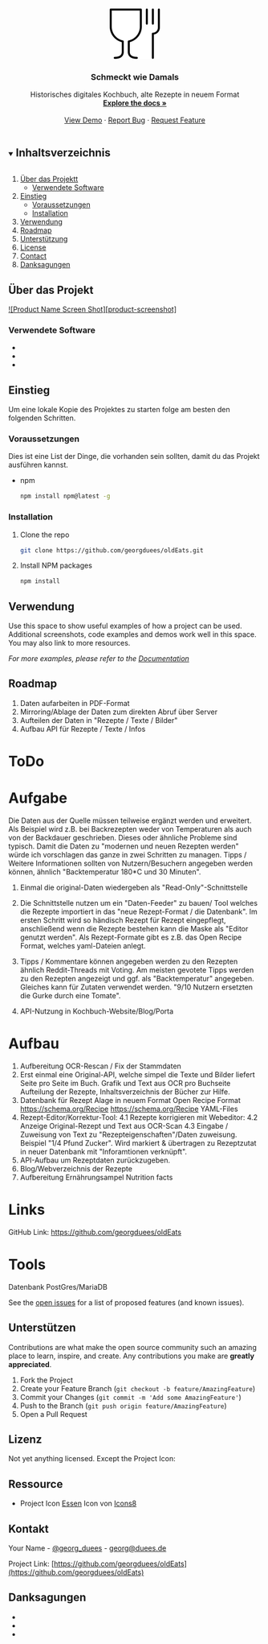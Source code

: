 <!--
*** Thanks for checking out the Best-README-Template. If you have a suggestion
*** that would make this better, please fork the repo and create a pull request
*** or simply open an issue with the tag "enhancement".
*** Thanks again! Now go create something AMAZING! :D
***
***
***
*** To avoid retyping too much info. Do a search and replace for the following:
*** georgduees, oldEats, georg_duees, georg@duees.de, Schmeckt wie Damals, Historisches digitales Kochbuch, alte Rezepte in neuem Format
-->



<!-- PROJECT SHIELDS -->
<!--
*** I'm using markdown "reference style" links for readability.
*** Reference links are enclosed in brackets [ ] instead of parentheses ( ).
*** See the bottom of this document for the declaration of the reference variables
*** for contributors-url, forks-url, etc. This is an optional, concise syntax you may use.
*** https://www.markdownguide.org/basic-syntax/#reference-style-links
-->
<!--[![Contributors][contributors-shield]][contributors-url]
[![Forks][forks-shield]][forks-url]
[![Stargazers][stars-shield]][stars-url]
[![Issues][issues-shield]][issues-url]
[![MIT License][license-shield]][license-url]
-->


<!-- PROJECT LOGO -->
<br />
<p align="center">
  <a href="https://github.com/georgduees/oldEats">
    <img src="images/logo.png" alt="Logo" width="100" height="100">
  </a>

  <h3 align="center">Schmeckt wie Damals</h3>

  <p align="center">
    Historisches digitales Kochbuch, alte Rezepte in neuem Format
    <br />
    <a href="https://github.com/georgduees/oldEats"><strong>Explore the docs »</strong></a>
    <br />
    <br />
    <a href="https://github.com/georgduees/oldEats">View Demo</a>
    ·
    <a href="https://github.com/georgduees/oldEats/issues">Report Bug</a>
    ·
    <a href="https://github.com/georgduees/oldEats/issues">Request Feature</a>
  </p>
</p>



<!-- TABLE OF CONTENTS -->
<details open="open">
  <summary><h2 style="display: inline-block">Inhaltsverzeichnis</h2></summary>
  <ol>
    <li>
      <a href="#about-the-project">Über das Projektt</a>
      <ul>
        <li><a href="#built-with">Verwendete Software</a></li>
      </ul>
    </li>
    <li>
      <a href="#getting-started">Einstieg</a>
      <ul>
        <li><a href="#prerequisites">Voraussetzungen</a></li>
        <li><a href="#installation">Installation</a></li>
      </ul>
    </li>
    <li><a href="#usage">Verwendung</a></li>
    <li><a href="#roadmap">Roadmap</a></li>
    <li><a href="#contributing">Unterstützung</a></li>
    <li><a href="#license">License</a></li>
    <li><a href="#contact">Contact</a></li>
    <li><a href="#acknowledgements">Danksagungen</a></li>
  </ol>
</details>



<!-- ABOUT THE PROJECT -->
## Über das Projekt

[![Product Name Screen Shot][product-screenshot]](https://example.com)


### Verwendete Software

* []()
* []()
* []()



<!-- GETTING STARTED -->
## Einstieg

Um eine lokale Kopie des Projektes zu starten folge am besten den folgenden Schritten.

### Voraussetzungen

Dies ist eine List der Dinge, die vorhanden sein sollten, damit du das Projekt ausführen kannst.

* npm
  ```sh
  npm install npm@latest -g
  ```

### Installation

1. Clone the repo
   ```sh
   git clone https://github.com/georgduees/oldEats.git
   ```
2. Install NPM packages
   ```sh
   npm install
   ```



<!-- USAGE EXAMPLES -->

## Verwendung

Use this space to show useful examples of how a project can be used. Additional screenshots, code examples and demos work well in this space. You may also link to more resources.

_For more examples, please refer to the [Documentation](https://example.com)_



<!-- ROADMAP -->
## Roadmap 

1. Daten aufarbeiten in PDF-Format
2. Mirroring/Ablage der Daten zum direkten Abruf über Server
3. Aufteilen der Daten in "Rezepte / Texte / Bilder" 
4. Aufbau API für Rezepte / Texte / Infos

# ToDo

# Aufgabe

Die Daten aus der Quelle müssen teilweise ergänzt werden und erweitert. Als Beispiel wird z.B. bei Backrezepten weder von Temperaturen als auch von der Backdauer geschrieben.
Dieses oder ähnliche Probleme sind typisch.
Damit die Daten zu "modernen und neuen Rezepten werden" würde ich vorschlagen das ganze in zwei Schritten zu managen.
Tipps / Weitere Informationen sollten von Nutzern/Besuchern angegeben werden können, ähnlich "Backtemperatur 180*C und 30 Minuten". 

1. Einmal die original-Daten wiedergeben als "Read-Only"-Schnittstelle

2. Die Schnittstelle nutzen um ein "Daten-Feeder" zu bauen/ Tool welches die Rezepte importiert in das "neue Rezept-Format / die Datenbank".
Im ersten Schritt wird so händisch Rezept für Rezept eingepflegt, anschließend wenn die Rezepte bestehen kann die Maske als "Editor genutzt werden".
Als Rezept-Formate gibt es z.B. das Open Recipe Format, welches yaml-Dateien anlegt.
3. Tipps / Kommentare können angegeben werden zu den Rezepten ähnlich Reddit-Threads mit Voting.
   Am meisten gevotete Tipps werden zu den Rezepten angezeigt und ggf. als "Backtemperatur" angegeben.
   Gleiches kann für Zutaten verwendet werden. "9/10 Nutzern ersetzten die Gurke durch eine Tomate".

4. API-Nutzung in Kochbuch-Website/Blog/Porta

# Aufbau

1. Aufbereitung OCR-Rescan / Fix der Stammdaten
2. Erst einmal eine Original-API, welche simpel die Texte und Bilder liefert Seite pro Seite im Buch.
   Grafik und Text aus OCR pro Buchseite
   Aufteilung  der Rezepte, Inhaltsverzeichnis der Bücher zur Hilfe.
3. Datenbank für Rezept Alage in neuem Format
    Open Recipe Format https://schema.org/Recipe
    https://schema.org/Recipe
    YAML-Files
4. Rezept-Editor/Korrektur-Tool:
    4.1 Rezepte korrigieren mit Webeditor:
    4.2 Anzeige Original-Rezept und Text aus OCR-Scan
    4.3 Eingabe / Zuweisung von Text zu "Rezepteigenschaften"/Daten zuweisung.
        Beispiel "1/4 Pfund Zucker". Wird markiert & übertragen zu Rezeptzutat in neuer Datenbank mit "Inforamtionen verknüpft".
5. API-Aufbau um Rezeptdaten zurückzugeben.
6. Blog/Webverzeichnis der Rezepte
7. Aufbereitung
    Ernährungsampel
    Nutrition facts

# Links

GitHub Link:
https://github.com/georgduees/oldEats

# Tools

 Datenbank PostGres/MariaDB


See the [open issues](https://github.com/georgduees/oldEats/issues) for a list of proposed features (and known issues).



<!-- CONTRIBUTING -->
## Unterstützen

Contributions are what make the open source community such an amazing place to learn, inspire, and create. Any contributions you make are **greatly appreciated**.

1. Fork the Project
2. Create your Feature Branch (`git checkout -b feature/AmazingFeature`)
3. Commit your Changes (`git commit -m 'Add some AmazingFeature'`)
4. Push to the Branch (`git push origin feature/AmazingFeature`)
5. Open a Pull Request



<!-- LICENSE -->
## Lizenz

Not yet anything licensed. Except the Project Icon:
## Ressource

* Project Icon <a target="_blank" href="https://icons8.de/icon/2470/essen">Essen</a> Icon von <a target="_blank" href="https://icons8.de">Icons8</a>


<!-- CONTACT -->
## Kontakt

Your Name - [@georg_duees](https://twitter.com/georg_duees) - georg@duees.de

Project Link: [https://github.com/georgduees/oldEats](https://github.com/georgduees/oldEats)



<!-- ACKNOWLEDGEMENTS -->
## Danksagungen

* []()
* []()
* []()





<!-- MARKDOWN LINKS & IMAGES -->
<!-- https://www.markdownguide.org/basic-syntax/#reference-style-links -->
[contributors-shield]: https://img.shields.io/github/contributors/georgduees/repo.svg?style=for-the-badge
[contributors-url]: https://github.com/georgduees/oldEats/graphs/contributors
[forks-shield]: https://img.shields.io/github/forks/georgduees/repo.svg?style=for-the-badge
[forks-url]: https://github.com/georgduees/oldEats/network/members
[stars-shield]: https://img.shields.io/github/stars/georgduees/repo.svg?style=for-the-badge
[stars-url]: https://github.com/georgduees/oldEats/stargazers
[issues-shield]: https://img.shields.io/github/issues/georgduees/repo.svg?style=for-the-badge
[issues-url]: https://github.com/georgduees/oldEats/issues
[license-shield]: https://img.shields.io/github/license/georgduees/repo.svg?style=for-the-badge
[license-url]: https://github.com/georgduees/oldEats/blob/master/LICENSE.txt
[linkedin-shield]: https://img.shields.io/badge/-LinkedIn-black.svg?style=for-the-badge&logo=linkedin&colorB=555
[linkedin-url]: https://linkedin.com/in/georgduees
